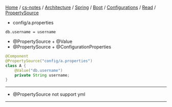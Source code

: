 [Home](https://mengxianbin.github.io) /
[cs-notes](https://mengxianbin.github.io/cs-notes/site) /
[Architecture](https://mengxianbin.github.io/cs-notes/site/Architecture) /
[Spring](https://mengxianbin.github.io/cs-notes/site/Architecture/Spring) /
[Boot](https://mengxianbin.github.io/cs-notes/site/Architecture/Spring/Boot) /
[Configurations](https://mengxianbin.github.io/cs-notes/site/Architecture/Spring/Boot/Configurations) /
[Read](https://mengxianbin.github.io/cs-notes/site/Architecture/Spring/Boot/Configurations/Read) /
[PropertySource](https://mengxianbin.github.io/cs-notes/site/Architecture/Spring/Boot/Configurations/Read/PropertySource)

* config/a.properties

```properties
db.username = username
```

* @PropertySource + @Value
* @PropertySource + @ConfigurationProperties

```java
@Component
@PropertySource("config/a.properties")
class A {
    @Value("db.username")
    private String username;
}
```

---

* @PropertySource not support yml

---
